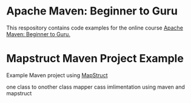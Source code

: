 # Apache Maven: Beginner to Guru

This respository contains code examples for the online course [Apache Maven: Beginner to Guru.](https://www.udemy.com/draft/2043700/?couponCode=GITHUB_REPO)

# Mapstruct Maven Project Example

Example Maven project using [MapStruct](http://mapstruct.org/)

one class to onother class mapper cass imlimentation using maven and mapstruct
